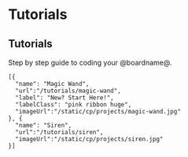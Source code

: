 # Tutorials

## Tutorials

Step by step guide to coding your @boardname@.

```codecard
[{ 
  "name": "Magic Wand",
  "url":"/tutorials/magic-wand",
  "label": "New? Start Here!",
  "labelClass": "pink ribbon huge",
  "imageUrl":"/static/cp/projects/magic-wand.jpg"
}, {
  "name": "Siren", 
  "url":"/tutorials/siren",
  "imageUrl":"/static/cp/projects/siren.jpg"
}]
```
